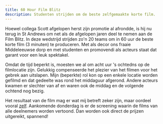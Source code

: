 ```yaml
---
title: 60 Hour Film Blitz
description: Studenten strijden om de beste zelfgemaakte korte film.
---
```

[1]: https://www.youtube.com/watch?v=0JBVpmMj0n8

Hoewel collega Scott afgelopen herst zijn promotie al afrondde, is hij nu terug in St Andrews om net als de afgelopen jaren deel te nemen aan de Film Blitz. In deze wedstrijd strijden zo'n 20 teams om in 60 uur de beste korte film (3 minuten) te produceren. Met als decor ons fraaie Middeleeuwse dorp en met studenten en promovendi als acteurs staat dat garant voor een leuk spektakel.

<a name="more"></a>

Omdat de tijd beperkt is, moesten we al om acht uur 's ochtedns op de filmlocatie zijn. Gelukkig compenseerde het plezier van het filmen voor het gebrek aan uitslapen. Mijn (beperkte) rol kon op een enkele locatie worden gefilmd en dat gedeelte was rond het middaguur afgerond. Andere acteurs kwamen er slechter van af en waren ook de middag en de volgende ochtend nog bezig.

Het resultaat van de film mag er wat mij betreft zeker zijn, maar oordeel vooral [zelf][1]. Aankomende donderdag is er de screening waarin de films van alle deelnemers worden vertoond. Dan worden ook direct de prijzen uitgereikt, spannend!